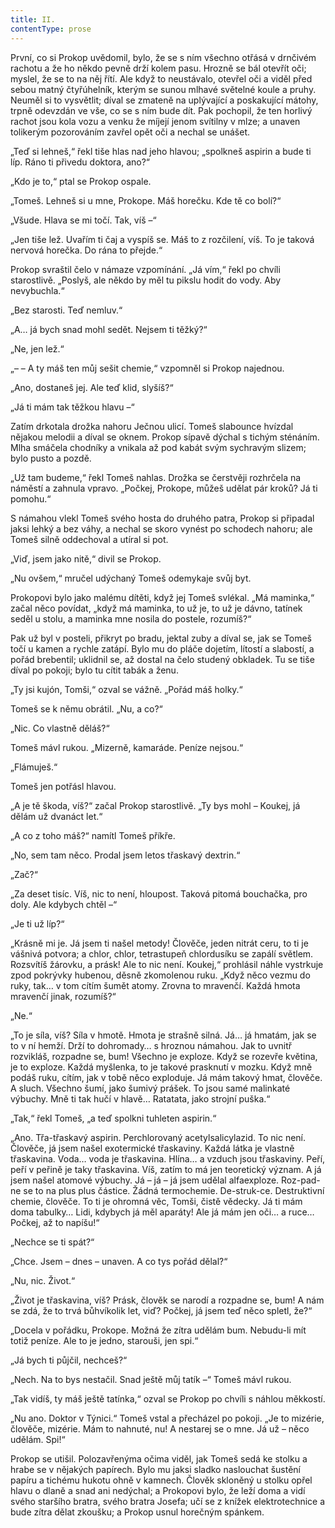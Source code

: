 ```yaml
---
title: II.
contentType: prose
---
```


  

První, co si Prokop uvědomil, bylo, že se s ním všechno otřásá v drnčivém rachotu a že ho někdo pevně drží kolem pasu. Hrozně se bál otevřít oči; myslel, že se to na něj řítí. Ale když to neustávalo, otevřel oči a viděl před sebou matný čtyřúhelník, kterým se sunou mlhavé světelné koule a pruhy. Neuměl si to vysvětlit; díval se zmateně na uplývající a poskakující mátohy, trpně odevzdán ve vše, co se s ním bude dít. Pak pochopil, že ten horlivý rachot jsou kola vozu a venku že míjejí jenom svítilny v mlze; a unaven tolikerým pozorováním zavřel opět oči a nechal se unášet.

„Teď si lehneš,“ řekl tiše hlas nad jeho hlavou; „spolkneš aspirin a bude ti líp. Ráno ti přivedu doktora, ano?“

„Kdo je to,“ ptal se Prokop ospale.

„Tomeš. Lehneš si u mne, Prokope. Máš horečku. Kde tě co bolí?“

„Všude. Hlava se mi točí. Tak, víš –“

„Jen tiše lež. Uvařím ti čaj a vyspíš se. Máš to z rozčilení, víš. To je taková nervová horečka. Do rána to přejde.“

Prokop svraštil čelo v námaze vzpomínání. „Já vím,“ řekl po chvíli starostlivě. „Poslyš, ale někdo by měl tu pikslu hodit do vody. Aby nevybuchla.“

„Bez starosti. Teď nemluv.“

„A… já bych snad mohl sedět. Nejsem ti těžký?“

„Ne, jen lež.“

„– – A ty máš ten můj sešit chemie,“ vzpomněl si Prokop najednou.

„Ano, dostaneš jej. Ale teď klid, slyšíš?“

„Já ti mám tak těžkou hlavu –“

Zatím drkotala drožka nahoru Ječnou ulicí. Tomeš slabounce hvízdal nějakou melodii a díval se oknem. Prokop sípavě dýchal s tichým sténáním. Mlha smáčela chodníky a vnikala až pod kabát svým sychravým slizem; bylo pusto a pozdě.

„Už tam budeme,“ řekl Tomeš nahlas. Drožka se čerstvěji rozhrčela na náměstí a zahnula vpravo. „Počkej, Prokope, můžeš udělat pár kroků? Já ti pomohu.“

S námahou vlekl Tomeš svého hosta do druhého patra, Prokop si připadal jaksi lehký a bez váhy, a nechal se skoro vynést po schodech nahoru; ale Tomeš silně oddechoval a utíral si pot.

„Viď, jsem jako nitě,“ divil se Prokop.

„Nu ovšem,“ mručel udýchaný Tomeš odemykaje svůj byt.

Prokopovi bylo jako malému dítěti, když jej Tomeš svlékal. „Má maminka,“ začal něco povídat, „když má maminka, to už je, to už je dávno, tatínek seděl u stolu, a maminka mne nosila do postele, rozumíš?“

Pak už byl v posteli, přikryt po bradu, jektal zuby a díval se, jak se Tomeš točí u kamen a rychle zatápí. Bylo mu do pláče dojetím, lítostí a slabostí, a pořád brebentil; uklidnil se, až dostal na čelo studený obkladek. Tu se tiše díval po pokoji; bylo tu cítit tabák a ženu.

„Ty jsi kujón, Tomši,“ ozval se vážně. „Pořád máš holky.“

Tomeš se k němu obrátil. „Nu, a co?“

„Nic. Co vlastně děláš?“

Tomeš mávl rukou. „Mizerně, kamaráde. Peníze nejsou.“

„Flámuješ.“

Tomeš jen potřásl hlavou.

„A je tě škoda, víš?“ začal Prokop starostlivě. „Ty bys mohl – Koukej, já dělám už dvanáct let.“

„A co z toho máš?“ namítl Tomeš příkře.

„No, sem tam něco. Prodal jsem letos třaskavý dextrin.“

„Zač?“

„Za deset tisíc. Víš, nic to není, hloupost. Taková pitomá bouchačka, pro doly. Ale kdybych chtěl –“

„Je ti už líp?“

„Krásně mi je. Já jsem ti našel metody! Člověče, jeden nitrát ceru, to ti je vášnivá potvora; a chlor, chlor, tetrastupeň chlordusíku se zapálí světlem. Rozsvítíš žárovku, a prásk! Ale to nic není. Koukej,“ prohlásil náhle vystrkuje zpod pokrývky hubenou, děsně zkomolenou ruku. „Když něco vezmu do ruky, tak… v tom cítím šumět atomy. Zrovna to mravenčí. Každá hmota mravenčí jinak, rozumíš?“

„Ne.“

„To je síla, víš? Síla v hmotě. Hmota je strašně silná. Já… já hmatám, jak se to v ní hemží. Drží to dohromady… s hroznou námahou. Jak to uvnitř rozvikláš, rozpadne se, bum! Všechno je exploze. Když se rozevře květina, je to exploze. Každá myšlenka, to je takové prasknutí v mozku. Když mně podáš ruku, cítím, jak v tobě něco exploduje. Já mám takový hmat, člověče. A sluch. Všechno šumí, jako šumivý prášek. To jsou samé malinkaté výbuchy. Mně ti tak hučí v hlavě… Ratatata, jako strojní puška.“

„Tak,“ řekl Tomeš, „a teď spolkni tuhleten aspirin.“

„Ano. Třa-třaskavý aspirin. Perchlorovaný acetylsalicylazid. To nic není. Člověče, já jsem našel exotermické třaskaviny. Každá látka je vlastně třaskavina. Voda… voda je třaskavina. Hlína… a vzduch jsou třaskaviny. Peří, peří v peřině je taky třaskavina. Víš, zatím to má jen teoretický význam. A já jsem našel atomové výbuchy. Já – já – já jsem udělal alfaexploze. Roz-pad-ne se to na plus plus částice. Žádná termochemie. De-struk-ce. Destruktivní chemie, člověče. To ti je ohromná věc, Tomši, čistě vědecky. Já ti mám doma tabulky… Lidi, kdybych já měl aparáty! Ale já mám jen oči… a ruce… Počkej, až to napíšu!“

„Nechce se ti spát?“

„Chce. Jsem – dnes – unaven. A co tys pořád dělal?“

„Nu, nic. Život.“

„Život je třaskavina, víš? Prásk, člověk se narodí a rozpadne se, bum! A nám se zdá, že to trvá bůhvíkolik let, viď? Počkej, já jsem teď něco spletl, že?“

„Docela v pořádku, Prokope. Možná že zítra udělám bum. Nebudu-li mít totiž peníze. Ale to je jedno, starouši, jen spi.“

„Já bych ti půjčil, nechceš?“

„Nech. Na to bys nestačil. Snad ještě můj tatík –“ Tomeš mávl rukou.

„Tak vidíš, ty máš ještě tatínka,“ ozval se Prokop po chvíli s náhlou měkkostí.

„Nu ano. Doktor v Týnici.“ Tomeš vstal a přecházel po pokoji. „Je to mizérie, člověče, mizérie. Mám to nahnuté, nu! A nestarej se o mne. Já už – něco udělám. Spi!“

Prokop se utišil. Polozavřenýma očima viděl, jak Tomeš sedá ke stolku a hrabe se v nějakých papírech. Bylo mu jaksi sladko naslouchat šustění papíru a tichému hukotu ohně v kamnech. Člověk skloněný u stolku opřel hlavu o dlaně a snad ani nedýchal; a Prokopovi bylo, že leží doma a vidí svého staršího bratra, svého bratra Josefa; učí se z knížek elektrotechnice a bude zítra dělat zkoušku; a Prokop usnul horečným spánkem.

